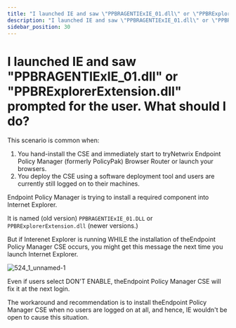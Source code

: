 ```yaml
---
title: "I launched IE and saw \"PPBRAGENTIExIE_01.dll\" or \"PPBRExplorerExtension.dll\" prompted for the user. What should I do?"
description: "I launched IE and saw \"PPBRAGENTIExIE_01.dll\" or \"PPBRExplorerExtension.dll\" prompted for the user. What should I do?"
sidebar_position: 30
---
```


# I launched IE and saw "PPBRAGENTIExIE_01.dll" or "PPBRExplorerExtension.dll" prompted for the user. What should I do?

This scenario is common when:

1. You hand-install the CSE and immediately start to tryNetwrix Endpoint Policy Manager (formerly
   PolicyPak) Browser Router or launch your browsers.
2. You deploy the CSE using a software deployment tool and users are currently still logged on to
   their machines.

Endpoint Policy Manager is trying to install a required component into Internet Explorer.

It is named (old version) `PPBRAGENTIExIE_01.DLL` or `PPBRExplorerExtension.dll` (newer versions.)

But if Interenet Explorer is running WHILE the installation of theEndpoint Policy Manager CSE
occurs, you might get this message the next time you launch Internet Explorer.

![524_1_unnamed-1](assets/install/524_1_unnamed-1.webp)

Even if users select DON'T ENABLE, theEndpoint Policy Manager CSE will fix it at the next login.

The workaround and recommendation is to install theEndpoint Policy Manager CSE when no users are
logged on at all, and hence, IE wouldn't be open to cause this situation.

